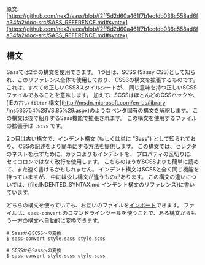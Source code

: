 原文:[https://github.com/nex3/sass/blob/f2ff5d2d60a461f7b1ecfdb036c558ad6fa34fa2/doc-src/SASS_REFERENCE.md#syntax](https://github.com/nex3/sass/blob/f2ff5d2d60a461f7b1ecfdb036c558ad6fa34fa2/doc-src/SASS_REFERENCE.md#syntax)

## 構文

Sassでは2つの構文を使用できます。
1つ目は、SCSS (Sassy CSS)として知られ、このリファレンス全体で使用しており、
CSS3の構文を拡張するものです。
これは、すべての正しいCSS3スタイルシートが、
同じ意味を持つ正しいSCSSファイルであることを意味します。
加えて、SCSSはほとんどのCSSハックや、
[IEの古い `filter` 構文](http://msdn.microsoft.com/en-us/library
/ms533754%28VS.85%29.aspx)のようなベンダ固有の構文を解釈します。
この構文は後で紹介するSass機能で拡張されます。
この構文を使用するファイルの拡張子は `.scss` です。

2つ目は古い構文で、インデント構文 (もしくは単に "Sass") として知られており、
CSSの記述をより簡単にする方法を提供します。
この構文では、セレクタのネストを示すために、カッコよりもインデントを、
プロパティの区切りに、セミコロンではなく改行を使用します。
こちらのほうがSCSSよりも簡単に読めて、また速く書けるかもしれません。
インデント構文はSCSSと全く同じ機能を持っていますが、
中には少し構文が違うものがあります。
この構文の違いについては、{file:INDENTED_SYNTAX.md インデント構文のリファレンス}に書いています。

どちらの構文を使っていても、お互いのファイルを[インポート](#import)できます。
ファイルは、`sass-convert` のコマンドラインツールを使うことで、ある構文からもう一方の構文へ自動的に変換できます。

```
# SassからSCSSへの変換
$ sass-convert style.sass style.scss

# SCSSからSassへの変換
$ sass-convert style.scss style.sass
```